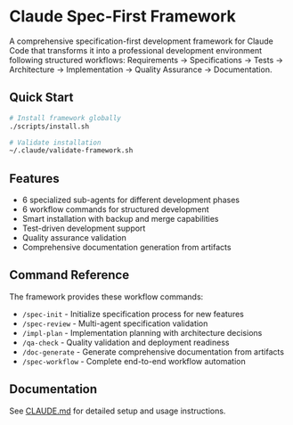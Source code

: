 # Claude Spec-First Framework

A comprehensive specification-first development framework for Claude Code that transforms it into a professional development environment following structured workflows: Requirements → Specifications → Tests → Architecture → Implementation → Quality Assurance → Documentation.

## Quick Start

```bash
# Install framework globally
./scripts/install.sh

# Validate installation
~/.claude/validate-framework.sh
```

## Features

- 6 specialized sub-agents for different development phases
- 6 workflow commands for structured development
- Smart installation with backup and merge capabilities
- Test-driven development support
- Quality assurance validation
- Comprehensive documentation generation from artifacts

## Command Reference

The framework provides these workflow commands:

- `/spec-init` - Initialize specification process for new features
- `/spec-review` - Multi-agent specification validation
- `/impl-plan` - Implementation planning with architecture decisions
- `/qa-check` - Quality validation and deployment readiness
- `/doc-generate` - Generate comprehensive documentation from artifacts
- `/spec-workflow` - Complete end-to-end workflow automation

## Documentation

See [CLAUDE.md](./CLAUDE.md) for detailed setup and usage instructions.